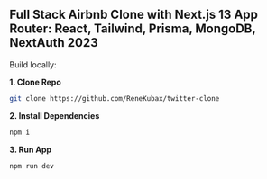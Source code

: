 ## Full Stack Airbnb Clone with Next.js 13 App Router: React, Tailwind, Prisma, MongoDB, NextAuth 2023


Build locally:

**1. Clone Repo**

```bash
git clone https://github.com/ReneKubax/twitter-clone
```

**2. Install Dependencies**

```bash
npm i
```


**3. Run App**

```bash
npm run dev
```



